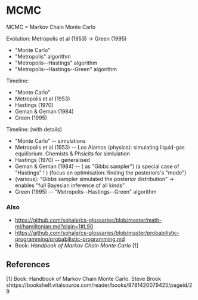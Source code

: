 # MCMC

MCMC = Markov Chain Monte Carlo

Evolution:
Metropolis et al (1953) → Green (1995)

* "Monte Carlo"
* "Metropolis" algorithm
* "Metropolis--Hastings" algorithm
* "Metropolis--Hastings--Green" algorithm

Timeline:
* "Monte Carlo"
* Metropolis et al (1953)
* Hastings (1970)
* Geman & Geman (1984)
* Green (1995)

Timeline: (with details)
* "Monte Carlo" -- simulations
* Metropolis et al (1953) -- Los Alamos (physics): simulating liquid-gas equilibrium. Chemists & Phsicits for simlulation
* Hastings (1970) -- generalised
* Geman & Geman (1984) --  ( as "Gibbs sampler") (a special case of "Hastings" ! ) (focus on optimisation: finding the posteriors's "mode")
* (various): "Gibbs sampler simulated the posterior distribution" -> enables "full Bayesian inference of all kinds"
* Green (1995) -- "Metropolis--Hastings--Green" algorithm


### Also
* https://github.com/sohale/cs-glossaries/blob/master/math-ml/hamiltonian.md?plain=1#L90
* https://github.com/sohale/cs-glossaries/blob/master/probabilistic-programming/probabilistic-programming.md
* Book: *Handbook of Markov Chain Monte Carlo* [1]



## References
[1] Book: Handbook of Markov Chain Monte Carlo. Steve Brook shttps://bookshelf.vitalsource.com/reader/books/9781420079425/pageid/29

